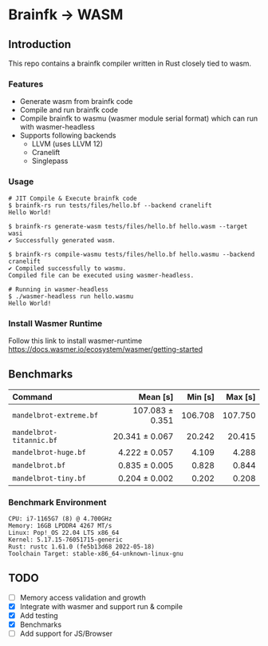 # Brainfk -> WASM
## Introduction
This repo contains a brainfk compiler written in Rust closely tied to wasm.

### Features
- Generate wasm from brainfk code
- Compile and run brainfk code
- Compile brainfk to wasmu (wasmer module serial format) which can run with wasmer-headless
- Supports following backends
  - LLVM (uses LLVM 12)
  - Cranelift
  - Singlepass

### Usage
```
# JIT Compile & Execute brainfk code
$ brainfk-rs run tests/files/hello.bf --backend cranelift
Hello World!

$ brainfk-rs generate-wasm tests/files/hello.bf hello.wasm --target wasi
✔ Successfully generated wasm.

$ brainfk-rs compile-wasmu tests/files/hello.bf hello.wasmu --backend cranelift
✔ Compiled successfully to wasmu.
Compiled file can be executed using wasmer-headless.

# Running in wasmer-headless
$ ./wasmer-headless run hello.wasmu
Hello World!
```

### Install Wasmer Runtime
Follow this link to install wasmer-runtime
https://docs.wasmer.io/ecosystem/wasmer/getting-started

## Benchmarks

| Command | Mean [s] | Min [s] | Max [s] |
|:---|---:|---:|---:|
| `mandelbrot-extreme.bf` | 107.083 ± 0.351 | 106.708 | 107.750 |
| `mandelbrot-titannic.bf` | 20.341 ± 0.067 | 20.242 | 20.415 |
| `mandelbrot-huge.bf` | 4.222 ± 0.057 | 4.109 | 4.288 |
| `mandelbrot.bf` | 0.835 ± 0.005 | 0.828 | 0.844 |
| `mandelbrot-tiny.bf` | 0.204 ± 0.002 | 0.202 | 0.208 |

### Benchmark Environment
```
CPU: i7-1165G7 (8) @ 4.700GHz
Memory: 16GB LPDDR4 4267 MT/s
Linux: Pop!_OS 22.04 LTS x86_64
Kernel: 5.17.15-76051715-generic
Rust: rustc 1.61.0 (fe5b13d68 2022-05-18)
Toolchain Target: stable-x86_64-unknown-linux-gnu
```

## TODO
- [ ] Memory access validation and growth
- [x] Integrate with wasmer and support run & compile
- [x] Add testing
- [x] Benchmarks
- [ ] Add support for JS/Browser
